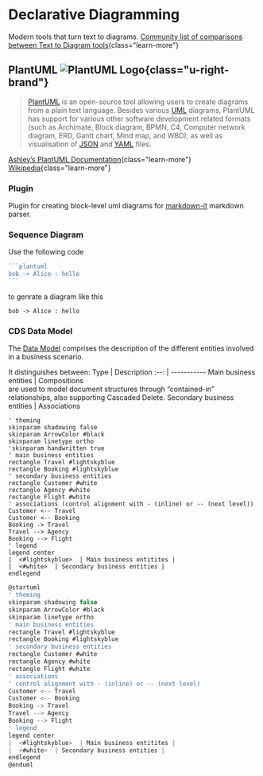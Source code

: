 # Declarative Diagramming
Modern tools that turn text to diagrams.
[Community list of comparisons
between Text to Diagram tools](https://text-to-diagram.com/){class="learn-more"}

## PlantUML ![PlantUML Logo](/icons/logo/PlantUML.svg){class="u-right-brand"}

>[PlantUML](https://plantuml.com/en/) is an open-source tool allowing users to create diagrams from a plain text language. Besides various [UML](https://en.wikipedia.org/wiki/Unified_Modeling_Language) diagrams, PlantUML has support for various other software development related formats (such as Archimate, Block diagram, BPMN, C4, Computer network diagram, ERD, Gantt chart, Mind map, and WBD), as well as visualisation of [JSON](https://plantuml.com/en/json) and [YAML](https://plantuml.com/en/yaml) files.

[Ashley’s PlantUML Documentation](https://plantuml-documentation.readthedocs.io/en/latest/index.html){class="learn-more"}
[Wikipedia](https://en.wikipedia.org/wiki/PlantUML){class="learn-more"}

### Plugin <Badgen package="markdown-it-plantuml" style="float:right"/>
Plugin for creating block-level uml diagrams for [markdown-it](https://github.com/markdown-it/markdown-it) markdown parser.

### Sequence Diagram
Use the following code

````ts
```plantuml
bob -> Alice : hello
```
````

to genrate a diagram like this

```plantuml
bob -> Alice : hello
```

### CDS Data Model
The [Data Model](https://help.sap.com/viewer/923180ddb98240829d935862025004d6/Cloud/en-US/c4aaecac48294ef1a39ef13de0706a4b.html) comprises the description of the different entities involved in a business scenario. 

It distinguishes between:
Type | Description
:--: | -----------
Main business entities | Compositions<br>are used to model document structures through “contained-in” relationships, also supporting Cascaded Delete. 
Secondary business entities | Associations

```plantuml
' theming
skinparam shadowing false
skinparam ArrowColor #black
skinparam linetype ortho
'skinparam handwritten true
' main business entities
rectangle Travel #lightskyblue
rectangle Booking #lightskyblue
' secondary business entities
rectangle Customer #white
rectangle Agency #white
rectangle Flight #white
' associations (control alignment with - (inline) or -- (next level))
Customer <-- Travel
Customer <-- Booking
Booking -> Travel
Travel --> Agency
Booking --> Flight
' legend
legend center
|  <#lightskyblue>  | Main business entitites |
|  <#white>  | Secondary business entities |
endlegend
```

```ts
@startuml
' theming
skinparam shadowing false
skinparam ArrowColor #black
skinparam linetype ortho
' main business entities
rectangle Travel #lightskyblue
rectangle Booking #lightskyblue
' secondary business entities
rectangle Customer #white
rectangle Agency #white
rectangle Flight #white
' associations 
' control alignment with - (inline) or -- (next level)
Customer <-- Travel
Customer <-- Booking
Booking -> Travel
Travel --> Agency
Booking --> Flight
' legend
legend center
|  <#lightskyblue>  | Main business entitites |
|  <#white>  | Secondary business entities |
endlegend
@enduml
``` 
